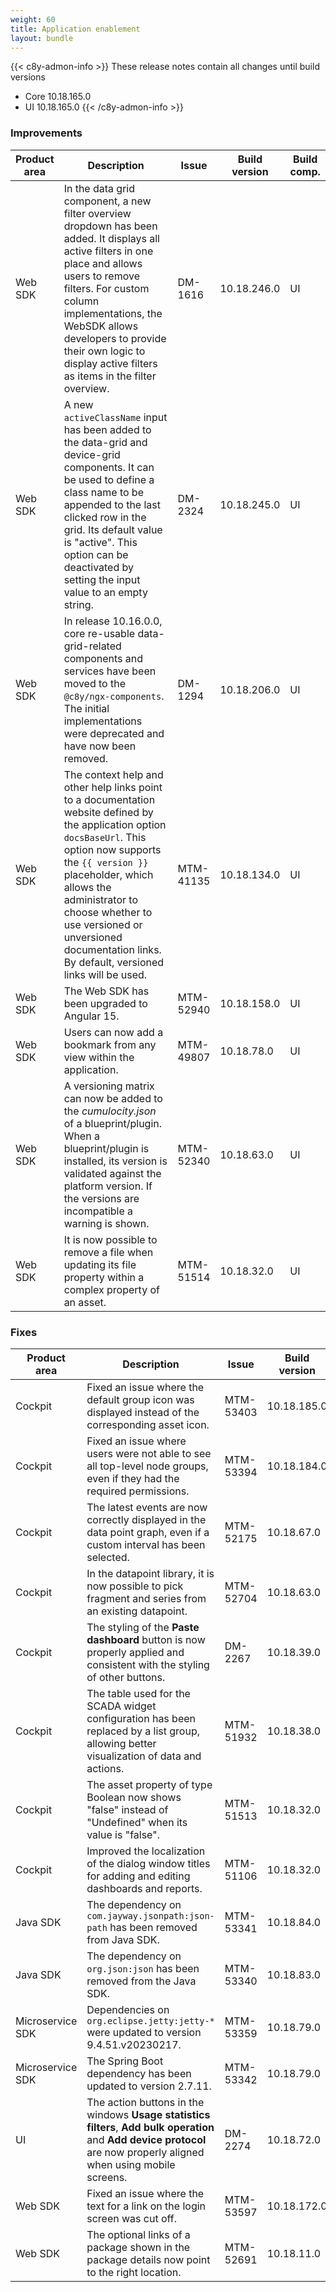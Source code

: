 ```yaml
---
weight: 60
title: Application enablement
layout: bundle
---
```


{{< c8y-admon-info >}}
These release notes contain all changes until build versions
- Core 10.18.165.0
- UI 10.18.165.0
{{< /c8y-admon-info >}}

### Improvements

<table>
<colgroup>
<col style="width: 15%;">
<col style="width:50%;">
<col style="width: 10%;">
<col style="width: 12%;">
<col style="width: 13%;">
</colgroup>
<thead><tr>
<th>
Product area</th>
<th>
Description</th>
<th>
Issue</th>
<th>
Build version</th>
<th>Build comp.</th>
</tr>
</thead><tbody>


<tr>
<td>Web SDK</td>
<td>In the data grid component, a new filter overview dropdown has been added. It displays all active filters in one place and allows users to remove filters.
For custom column implementations, the WebSDK allows developers to provide their own logic to display active filters as items in the filter overview.</td>
<td>DM-1616</td>
<td>10.18.246.0</td>
<td>UI</td>
</tr>

<tr>
<td>Web SDK</td>
<td>A new <code>activeClassName</code> input has been added to the data-grid and device-grid components. It can be used to define a class name to be appended to the last clicked row in the grid. Its default value is "active". This option can be deactivated by setting the input value to an empty string.</td>
<td>DM-2324</td>
<td>10.18.245.0</td>
<td>UI</td>
</tr>

<tr>
<td>Web SDK</td>
<td>In release 10.16.0.0, core re-usable data-grid-related components and services have been moved to the <code> @c8y/ngx-components</code>. The initial implementations were deprecated and have now been removed.</td>
<td>DM-1294</td>
<td>10.18.206.0</td>
<td>UI</td>
</tr>


<tr>
<td>Web SDK</td>
<td>The context help and other help links point to a documentation website defined by the application option <code>docsBaseUrl</code>. This option now supports the <code>{{ version }}</code> placeholder, which allows the administrator to choose whether to use versioned or unversioned documentation links. By default, versioned links will be used.</td>
<td>MTM-41135</td>
<td>10.18.134.0</td>
<td>UI</td>
</tr>

<tr>
<td>Web SDK</td>
<td>The Web SDK has been upgraded to Angular 15.</td>
<td>MTM-52940</td>
<td>10.18.158.0</td>
<td>UI</td>
</tr>

<tr>
<td>Web SDK</td>
<td>Users can now add a bookmark from any view within the application.</td>
<td>MTM-49807</td>
<td>10.18.78.0</td>
<td>UI</td>
</tr>

<tr>
<td>Web SDK</td>
<td>A versioning matrix can now be added to the <i>cumulocity.json</i> of a blueprint/plugin. When a blueprint/plugin is installed, its version is validated against the platform version. If the versions are incompatible a warning is shown.</td>

<td>MTM-52340</td>
<td>10.18.63.0</td>
<td>UI</td>
</tr>


<tr>
<td>Web SDK</td>
<td>It is now possible to remove a file when updating its file property within a complex property of an asset.</td>
<td>MTM-51514</td>
<td>10.18.32.0</td>
<td>UI</td>
</tr>

</tbody></table>


### Fixes

<table>
<colgroup>
<col style="width: 15%;">
<col style="width:50%;">
<col style="width: 10%;">
<col style="width: 12%;">
<col style="width: 13%;">
</colgroup>
<thead><tr>
<th>
Product area</th>
<th>
Description</th>
<th>
Issue</th>
<th>
Build version</th>
<th>Build comp.</th>
</tr>
</thead><tbody>

<tr>
<td>Cockpit</td>
<td>Fixed an issue where the default group icon was displayed instead of the corresponding asset icon.</td>
<td>MTM-53403</td>
<td>10.18.185.0</td>
<td>UI</td>
</tr>

<tr>
<td>Cockpit</td>
<td>Fixed an issue where users were not able to see all top-level node groups, even if they had the required permissions.</td>
<td>MTM-53394</td>
<td>10.18.184.0</td>
<td>UI</td>
</tr>

<tr>
<td>Cockpit</td>
<td>The latest events are now correctly displayed in the data point graph, even if a custom interval has been selected.</td>
<td>MTM-52175</td>
<td>10.18.67.0</td>
<td>UI</td>
</tr>

<tr>
<td>Cockpit</td>
<td>In the datapoint library, it is now possible to pick fragment and series from an existing datapoint.</td>
<td>MTM-52704</td>
<td>10.18.63.0</td>
<td>UI</td>
</tr>

<tr>
<td>Cockpit</td>
<td>The styling of the <b>Paste dashboard</b> button is now properly applied and consistent with the styling of other buttons.</td>
<td>DM-2267</td>
<td>10.18.39.0</td>
<td>UI</td>
</tr>

<tr>
<td>Cockpit</td>
<td>The table used for the SCADA widget configuration has been replaced by a list group, allowing better visualization of data and actions.</td>
<td>MTM-51932</td>
<td>10.18.38.0</td>
<td>UI</td>
</tr>

<tr>
<td>Cockpit</td>
<td>The asset property of type Boolean now shows "false" instead of "Undefined" when its value is "false".</td>

<td>MTM-51513</td>
<td>10.18.32.0</td>
<td>UI</td>
</tr>

<tr>
<td>Cockpit</td>
<td>Improved the localization of the dialog window titles for adding and editing dashboards and reports.</td>
<td>MTM-51106</td>
<td>10.18.32.0</td>
<td>UI</td>
</tr>

<tr>
<td>Java SDK</td>
<td>The dependency on <code>com.jayway.jsonpath:json-path</code> has been removed from Java SDK.</td>
<td>MTM-53341</td>
<td>10.18.84.0</td>
<td>Core</td>
</tr>

<tr>
<td>Java SDK</td>
<td>The dependency on <code>org.json:json</code> has been removed from the Java SDK.</td>
<td>MTM-53340</td>
<td>10.18.83.0</td>
<td>Core</td>
</tr>

<tr>
<td>Microservice SDK</td>
<td>Dependencies on <code>org.eclipse.jetty:jetty-*</code> were updated to version 9.4.51.v20230217.</td>
<td>MTM-53359</td>
<td>10.18.79.0</td>
<td>Core</td>
</tr>

<tr>
<td>Microservice SDK</td>
<td>The Spring Boot dependency has been updated to version 2.7.11.</td>
<td>MTM-53342</td>
<td>10.18.79.0</td>
<td>Core</td>
</tr>

<tr>
<td>UI</td>
<td>The action buttons in the windows <b>Usage statistics filters</b>, <b>Add bulk operation</b> and <b>Add device protocol</b> are now properly aligned when using mobile screens.</td>
<td>DM-2274</td>
<td>10.18.72.0</td>
<td>UI</td>
</tr>

<tr>
<td>Web SDK</td>
<td>Fixed an issue where the text for a link on the login screen was cut off.</td>
<td>MTM-53597</td>
<td>10.18.172.0</td>
<td>UI</td>
</tr>

<tr>
<td>Web SDK</td>
<td>The optional links of a package shown in the package details now point to the right location.</td>
<td>MTM-52691</td>
<td>10.18.11.0</td>
<td>UI</td>
</tr>

</tbody></table>
